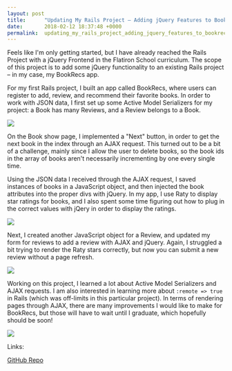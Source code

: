 ```yaml
---
layout: post
title:      "Updating My Rails Project – Adding jQuery Features to BookRecs"
date:       2018-02-12 18:37:48 +0000
permalink:  updating_my_rails_project_adding_jquery_features_to_bookrecs
---
```



Feels like I'm only getting started, but I have already reached the Rails Project with a jQuery Frontend in the Flatiron School curriculum. The scope of this project is to add some jQuery functionality to an existing Rails project –  in my case, my BookRecs app. 

For my first Rails project, I built an app called BookRecs, where users can register to add, review, and recommend their favorite books. In order to work with JSON data, I first set up some Active Model Serializers for my project:  a Book has many Reviews, and a Review belongs to a Book. 

![](http://i.imgur.com/B4n4qQd.png)

On the Book show page, I implemented a "Next" button, in order to get the next book in the index through an AJAX request. This turned out to be a bit of a challenge, mainly since I allow the user to delete books, so the book ids in the array of books aren't necessarily incrementing by one every single time. 

Using the JSON data I received through the AJAX request, I saved instances of books in a JavaScript object, and then injected the book attributes into the proper divs with jQuery.  In my app, I use Raty to display star ratings for books, and I also spent some time figuring out how to plug in the correct values with jQery in order to display the ratings.

![](http://i.imgur.com/M0aZam5.png)

Next, I created another JavaScript object for a Review, and updated my form for reviews to add a review with AJAX and jQuery. Again, I struggled a bit trying to render the Raty stars correctly, but now you can submit a new review without a page refresh.

![](http://i.imgur.com/7J5mPDz.png)

Working on this project, I learned a lot about Active Model Serializers and AJAX requests. I am also interested in learning more about  `:remote => true` in Rails (which was off-limits in this particular project). In terms of rendering pages through AJAX, there are many improvements I would like to make for BookRecs, but those will have to wait until I graduate, which hopefully should be soon!

![](http://i.imgur.com/4bxwzx0.png)


Links: 

[GitHub Repo](https://github.com/aut0maat10/book_recs)

